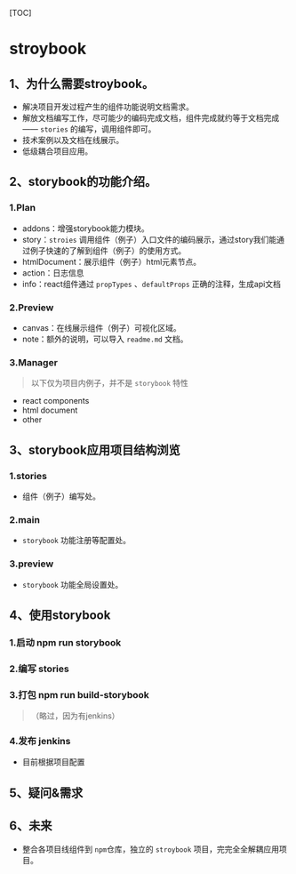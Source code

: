 [TOC]
# stroybook

## 1、为什么需要stroybook。

- 解决项目开发过程产生的组件功能说明文档需求。
- 解放文档编写工作，尽可能少的编码完成文档，组件完成就约等于文档完成—— `stories` 的编写，调用组件即可。
- 技术案例以及文档在线展示。
- 低级耦合项目应用。

## 2、storybook的功能介绍。
### 1.Plan

- addons：增强storybook能力模块。
- story：`stroies` 调用组件（例子）入口文件的编码展示，通过story我们能通过例子快速的了解到组件（例子）的使用方式。
- htmlDocument：展示组件（例子）html元素节点。
- action：日志信息
- info：react组件通过 `propTypes` 、`defaultProps` 正确的注释，生成api文档

### 2.Preview
- canvas：在线展示组件（例子）可视化区域。
- note：额外的说明，可以导入 `readme.md` 文档。

### 3.Manager

> 以下仅为项目内例子，并不是 `storybook` 特性

- react components
- html document
- other


## 3、storybook应用项目结构浏览

### 1.stories
- 组件（例子）编写处。


### 2.main
- `storybook` 功能注册等配置处。


### 3.preview
- `storybook` 功能全局设置处。


## 4、使用storybook
### 1.启动 npm run storybook
### 2.编写 stories
### 3.打包 npm run build-storybook

>（略过，因为有jenkins）

### 4.发布 jenkins

- 目前根据项目配置

## 5、疑问&需求
## 6、未来

- 整合各项目线组件到 `npm`仓库，独立的 `stroybook` 项目，完完全全解耦应用项目。